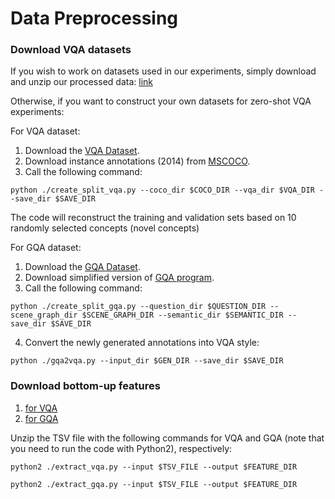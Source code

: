 # Data Preprocessing

### Download VQA datasets
If you wish to work on datasets used in our experiments, simply download and unzip our processed data: [link](https://drive.google.com/file/d/1dTg5Dn1BmCiwY_gXOG06lo60LOZJrw29/view?usp=sharing)


Otherwise, if you want to construct your own datasets for zero-shot VQA experiments:

For VQA dataset:
1. Download the [VQA Dataset](https://cs.stanford.edu/people/dorarad/gqa/download.html).
2. Download instance annotations (2014) from [MSCOCO](https://cocodataset.org/#download).
3. Call the following command:
```
python ./create_split_vqa.py --coco_dir $COCO_DIR --vqa_dir $VQA_DIR --save_dir $SAVE_DIR
```
The code will reconstruct the training and validation sets based on 10 randomly selected concepts (novel concepts)

For GQA dataset:
1. Download the [GQA Dataset](https://cs.stanford.edu/people/dorarad/gqa/download.html).
2. Download simplified version of [GQA program](https://drive.google.com/file/d/1EkdqgVg562LTidWc8F9vkDkCRRCFxVGb/view?usp=sharing).
3. Call the following command:
```
python ./create_split_gqa.py --question_dir $QUESTION_DIR --scene_graph_dir $SCENE_GRAPH_DIR --semantic_dir $SEMANTIC_DIR --save_dir $SAVE_DIR
```
4. Convert the newly generated annotations into VQA style:
```
python ./gqa2vqa.py --input_dir $GEN_DIR --save_dir $SAVE_DIR
```


### Download bottom-up features
1. [for VQA](https://github.com/peteanderson80/bottom-up-attention)
2. [for GQA](https://github.com/airsplay/lxmert)

Unzip the TSV file with the following commands for VQA and GQA (note that you need to run the code with Python2), respectively:
```
python2 ./extract_vqa.py --input $TSV_FILE --output $FEATURE_DIR
```
```
python2 ./extract_gqa.py --input $TSV_FILE --output $FEATURE_DIR
```
